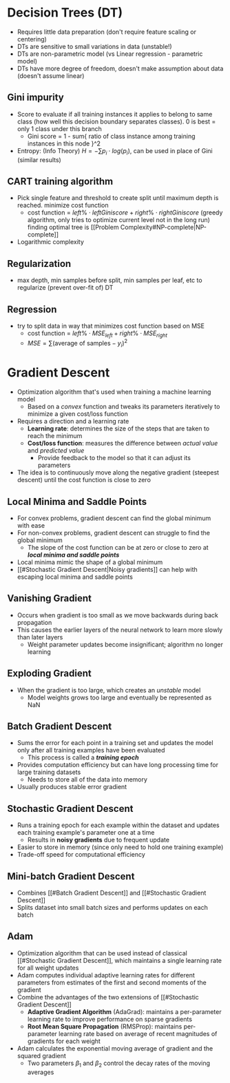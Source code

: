 
# Decision Trees (DT)
- Requires little data preparation (don't require feature scaling or centering)
- DTs are sensitive to small variations in data (unstable!)
- DTs are non-parametric model (vs Linear regression - parametric model)
- DTs have more degree of freedom, doesn't make assumption about data (doesn't assume linear)
## Gini impurity
- Score to evaluate if all training instances it applies to belong to same class (how well this decision boundary separates classes). 0 is best = only 1 class under this branch
    - Gini score = 1 - sum{ ratio of class instance among training instances in this node }^2
- Entropy: (Info Theory) $H = -\sum p_i \cdot log(p_i)$, can be used in place of Gini (similar results)
## CART training algorithm 
- Pick single feature and threshold to create split until maximum depth is reached. minimize cost function
    - cost function = $left\% \cdot left Gini score + right\% \cdot right Gini score$ (greedy algorithm, only tries to optimize current level not in the long run) finding optimal tree is [[Problem Complexity#NP-complete|NP-complete]]
- Logarithmic complexity
## Regularization
- max depth, min samples before split, min samples per leaf, etc to regularize (prevent over-fit of) DT
## Regression
-  try to split data in way that minimizes cost function based on MSE
    - cost function = $left\% \cdot MSE_{left} + right\% \cdot MSE_{right}$
    - $MSE =\sum (\text{average of samples} - y_i)^2$
# Gradient Descent
- Optimization algorithm that's used when training a machine learning model
	- Based on a *convex* function and tweaks its parameters iteratively to minimize a given cost/loss function
- Requires a direction and a learning rate
	- **Learning rate**: determines the size of the steps that are taken to reach the minimum
	- **Cost/loss function**: measures the difference between *actual value* and *predicted value* 
		- Provide feedback to the model so that it can adjust its parameters 
- The idea is to continuously move along the negative gradient (steepest descent) until the cost function is close to zero
## Local Minima and Saddle Points
- For convex problems, gradient descent can find the global minimum with ease
- For non-convex problems, gradient descent can struggle to find the global minimum
	- The slope of the cost function can be at zero or close to zero at ***local minima and saddle points***
- Local minima mimic the shape of a global minimum
- [[#Stochastic Gradient Descent|Noisy gradients]] can help with escaping local minima and saddle points
## Vanishing Gradient
- Occurs when gradient is too small as we move backwards during back propagation
- This causes the earlier layers of the neural network to learn more slowly than later layers
	- Weight parameter updates become insignificant; algorithm no longer learning
## Exploding Gradient
- When the gradient is too large, which creates an *unstable* model
	- Model weights grows too large and eventually be represented as NaN
## Batch Gradient Descent
- Sums the error for each point in a training set and updates the model only after all training examples have been evaluated
	- This process is called a ***training epoch***
- Provides computation efficiency but can have long processing time for large training datasets
	- Needs to store all of the data into memory
- Usually produces stable error gradient
## Stochastic Gradient Descent
- Runs a training epoch for each example within the dataset and updates each training example's parameter one at a time
	- Results in **noisy gradients** due to frequent update
- Easier to store in memory (since only need to hold one training example)
- Trade-off speed for computational efficiency

## Mini-batch Gradient Descent
- Combines [[#Batch Gradient Descent]] and [[#Stochastic Gradient Descent]]
- Splits dataset into small batch sizes and performs updates on each batch

## Adam
- Optimization algorithm that can be used instead of classical [[#Stochastic Gradient Descent]], which maintains a single learning rate for all weight updates 
- Adam computes individual adaptive learning rates for different parameters from estimates of the first and second moments of the gradient
- Combine the advantages of the two extensions of [[#Stochastic Gradient Descent]]
	- **Adaptive Gradient Algorithm** (AdaGrad): maintains a per-parameter learning rate to improve performance on sparse gradients
	- **Root Mean Square Propagation** (RMSProp): maintains per-parameter learning rate based on average of recent magnitudes of gradients for each weight
- Adam calculates the exponential moving average of gradient and the squared gradient
	- Two parameters $\beta_1$ and $\beta_2$ control the decay rates of the moving averages